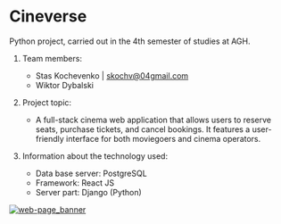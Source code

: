 # Cineverse

Python project, carried out in the 4th semester of studies at AGH.

1) Team members: 
   - Stas Kochevenko | skochv@04gmail.com
   - Wiktor Dybalski

2) Project topic: 
   - A full-stack cinema web application that allows users to reserve seats, purchase tickets, and cancel bookings. It features a user-friendly interface for both moviegoers and cinema operators.

3) Information about the technology used:
   - Data base server: PostgreSQL
   - Framework: React JS
   - Server part: Django (Python)
   
[![web-page_banner](img/Main.png)](https://youtu.be/ba-O6UYtpy8)
